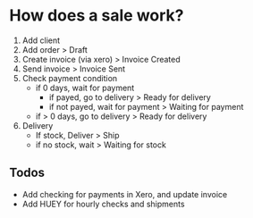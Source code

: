 # How does a sale work?

1. Add client
2. Add order > Draft
3. Create invoice  (via xero) > Invoice Created
4. Send invoice > Invoice Sent
4. Check payment condition
	- if 0 days, wait for payment 
		- if payed, go to delivery > Ready for delivery
		- if not payed, wait for payment > Waiting for payment
	- if > 0 days, go to delivery > Ready for delivery
5. Delivery
	- If stock, Deliver > Ship
	- if no stock, wait > Waiting for stock


## Todos
- Add checking for payments in Xero, and update invoice
- Add HUEY for hourly checks and shipments
